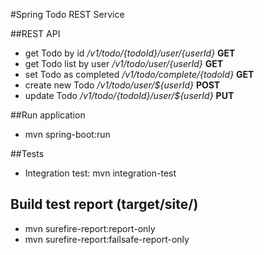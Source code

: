 #Spring Todo REST Service

##REST API
 * get Todo by id */v1/todo/{todoId}/user/{userId}* **GET**
 * get Todo list by user */v1/todo/user/{userId}* **GET**
 * set Todo as completed */v1/todo/complete/{todoId}* **GET**
 * create new Todo */v1/todo/user/${userId}* **POST**
 * update Todo */v1/todo/{todoId}/user/${userId}* **PUT**
 
##Run application
 * mvn spring-boot:run 
   
##Tests 
 * Integration test: mvn integration-test

## Build test report (target/site/)
 * mvn surefire-report:report-only
 * mvn surefire-report:failsafe-report-only